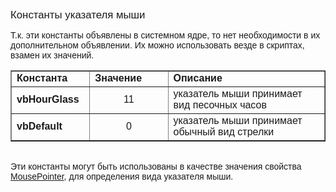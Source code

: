 ﻿<html>
<head>
<title>Константы указателя мыши</title>
</head>

<body>

<p><font face="Arial"><big>Константы указателя мыши</big></font></p>

<p><font face="Arial">Т.к. эти константы объявлены в системном ядре, 
то нет необходимости в их дополнительном объявлении. Их можно использовать везде 
в скриптах, взамен их значений.</font></p>

<table border="1">
  <tr>
    <td class="label" width="25%"><font face="Arial"><b>Константа</b></font></td>
    <td class="label" width="25%"><font face="Arial"><b>Значение</b></font></td>
    <td class="label" width="50%"><font face="Arial"><strong>Описание</strong></font></td>
  </tr>
  <tr>
    <td width="25%"><font face="Arial"><strong>vbHourGlass</strong></font></td>
    <td width="25%" align="center"><font face="Arial">11</font></td>
    <td width="50%"><font face="Arial">указатель мыши принимает вид 
	песочных часов</font></td>
  </tr>
  <tr>
    <td width="25%"><font face="Arial"><strong>vbDefault</strong></font></td>
    <td width="25%" align="center"><font face="Arial">0</font></td>
    <td width="50%"><font face="Arial">указатель мыши принимает 
	обычный вид стрелки</font></td>
  </tr>
</table>

<blockquote>
</blockquote>

<p><font face="Arial"><br>
Эти константы могут быть использованы в качестве значения свойства <a href="../Functions/Functions/InterfaceManagment/MousePointer.html">
MousePointer</a>, для определения вида указателя мыши.</font></p>
</body>
</html>
